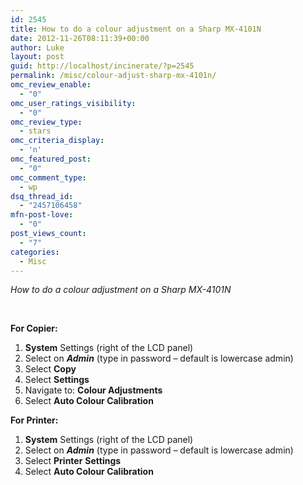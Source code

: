 ```yaml
---
id: 2545
title: How to do a colour adjustment on a Sharp MX-4101N
date: 2012-11-26T08:11:39+00:00
author: Luke
layout: post
guid: http://localhost/incinerate/?p=2545
permalink: /misc/colour-adjust-sharp-mx-4101n/
omc_review_enable:
  - "0"
omc_user_ratings_visibility:
  - "0"
omc_review_type:
  - stars
omc_criteria_display:
  - 'n'
omc_featured_post:
  - "0"
omc_comment_type:
  - wp
dsq_thread_id:
  - "2457106458"
mfn-post-love:
  - "0"
post_views_count:
  - "7"
categories:
  - Misc
---
```

_How to do a colour adjustment on a Sharp MX-4101N_

&nbsp;

**For Copier:**

  1. **System** Settings (right of the LCD panel)
  2. Select on **_Admin_** (type in password &#8211; default is lowercase admin)
  3. Select **Copy**
  4. Select **Settings**
  5. Navigate to: **Colour Adjustments**
  6. Select **Auto Colour Calibration**

**For Printer:**

  1. **System** Settings (right of the LCD panel)
  2. Select on **_Admin_** (type in password &#8211; default is lowercase admin)
  3. Select **Printer** **Settings**
  4. Select **Auto Colour Calibration**